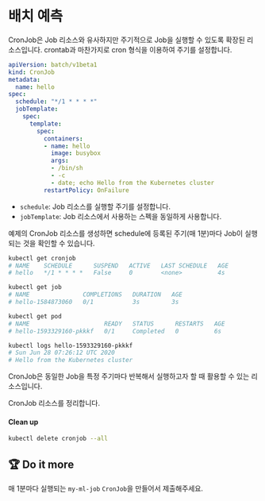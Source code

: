 # 배치 예측

CronJob은 Job 리소스와 유사하지만 주기적으로 Job을 실행할 수 있도록 확장된 리소스입니다. crontab과 마찬가지로 cron 형식을 이용하여 주기를 설정합니다.

```yaml
apiVersion: batch/v1beta1
kind: CronJob
metadata:
  name: hello
spec:
  schedule: "*/1 * * * *"
  jobTemplate:
    spec:
      template:
        spec:
          containers:
          - name: hello
            image: busybox
            args:
            - /bin/sh
            - -c
            - date; echo Hello from the Kubernetes cluster
          restartPolicy: OnFailure
```

- `schedule`: Job 리소스를 실행할 주기를 설정합니다.
- `jobTemplate`: Job 리소스에서 사용하는 스펙을 동일하게 사용합니다.

예제의 CronJob 리소스를 생성하면 schedule에 등록된 주기(매 1분)마다 Job이 실행되는 것을 확인할 수 있습니다.

```bash
kubectl get cronjob
# NAME    SCHEDULE      SUSPEND   ACTIVE   LAST SCHEDULE   AGE
# hello   */1 * * * *   False     0        <none>          4s

kubectl get job
# NAME               COMPLETIONS   DURATION   AGE
# hello-1584873060   0/1           3s         3s

kubectl get pod
# NAME                     READY   STATUS      RESTARTS   AGE
# hello-1593329160-pkkkf   0/1     Completed   0          6s

kubectl logs hello-1593329160-pkkkf
# Sun Jun 28 07:26:12 UTC 2020
# Hello from the Kubernetes cluster
```

CronJob은 동일한 Job을 특정 주기마다 반복해서 실행하고자 할 때 활용할 수 있는 리소스입니다.

CronJob 리소스를 정리합니다.

#### Clean up

```bash
kubectl delete cronjob --all
```


## :trophy: Do it more

매 1분마다 실행되는 `my-ml-job` `CronJob`을 만들어서 제출해주세요.

